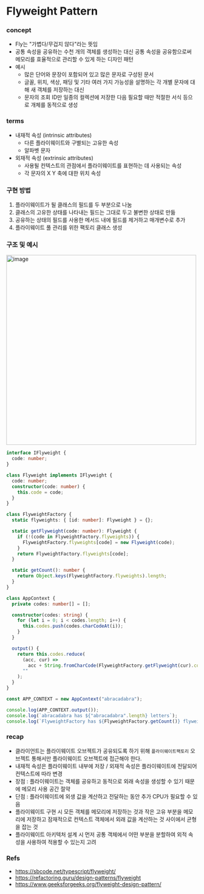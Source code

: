 # Flyweight Pattern

### concept

- Fly는 "가볍다/무겁지 않다"라는 뜻임
- 공통 속성을 공유하는 수천 개의 객체를 생성하는 대신 공통 속성을 공유함으로써 메모리를 효율적으로 관리할 수 있게 하는 디자인 패턴
- 예시
  - 많은 단어와 문장이 포함되어 있고 많은 문자로 구성된 문서
  - 글꼴, 위치, 색상, 패딩 및 기타 여러 가지 가능성을 설명하는 각 개별 문자에 대해 새 객체를 저장하는 대신
  - 문자의 조회 ID만 일종의 컬렉션에 저장한 다음 필요할 때만 적절한 서식 등으로 개체를 동적으로 생성

### terms

- 내재적 속성 (intrinsic attributes)
  - 다른 플라이웨이트와 구별되는 고유한 속성
  - 알파벳 문자
- 외재적 속성 (extrinsic attributes)
  - 사용될 컨텍스트의 관점에서 플라이웨이트를 표현하는 데 사용되는 속성
  - 각 문자의 X Y 축에 대한 위치 속성

### 구현 방법

1. 플라이웨이트가 될 클래스의 필드를 두 부분으로 나눔
2. 클래스의 고유한 상태를 나타내는 필드는 그대로 두고 불변한 상태로 만듦
3. 공유하는 상태의 필드를 사용한 메서드 내에 필드를 제거하고 매개변수로 추가
4. 플라이웨이트 풀 관리를 위한 팩토리 클래스 생성

### 구조 및 예시

<img width="500" alt="image" src="https://github.com/song-ku-hae-hyeon/Dive-into-Design-Pattern/assets/73208317/803b394f-5040-4569-bd4a-e8c250983e3b">

```ts
interface IFlyweight {
  code: number;
}

class Flyweight implements IFlyweight {
  code: number;
  constructor(code: number) {
    this.code = code;
  }
}

class FlyweightFactory {
  static flyweights: { [id: number]: Flyweight } = {};

  static getFlyweight(code: number): Flyweight {
    if (!(code in FlyweightFactory.flyweights)) {
      FlyweightFactory.flyweights[code] = new Flyweight(code);
    }
    return FlyweightFactory.flyweights[code];
  }

  static getCount(): number {
    return Object.keys(FlyweightFactory.flyweights).length;
  }
}

class AppContext {
  private codes: number[] = [];

  constructor(codes: string) {
    for (let i = 0; i < codes.length; i++) {
      this.codes.push(codes.charCodeAt(i));
    }
  }

  output() {
    return this.codes.reduce(
      (acc, cur) =>
        acc + String.fromCharCode(FlyweightFactory.getFlyweight(cur).code),
      ""
    );
  }
}

const APP_CONTEXT = new AppContext("abracadabra");

console.log(APP_CONTEXT.output());
console.log(`abracadabra has ${"abracadabra".length} letters`);
console.log(`FlyweightFactory has ${FlyweightFactory.getCount()} flyweights`);
```

### recap

- 클라이언트는 플라이웨이트 오브젝트가 공유되도록 하기 위해 `플라이웨이트팩토리` 오브젝트 통해서만 플라이웨이트 오브젝트에 접근해야 한다.
- 내재적 속성은 플라이웨이트 내부에 저장 / 외재적 속성은 플라이웨이트에 전달되어 컨텍스트에 따라 변경
- 장점 : 플라이웨이트는 객체를 공유하고 동적으로 외래 속성을 생성할 수 있기 때문에 메모리 사용 공간 절약
- 단점 : 플라이웨이트에 외생 값을 계산하고 전달하는 동안 추가 CPU가 필요할 수 있음
- 플라이웨이트 구현 시 모든 객체를 메모리에 저장하는 것과 작은 고유 부분을 메모리에 저장하고 잠재적으로 컨텍스트 객체에서 외래 값을 계산하는 것 사이에서 균형을 잡는 것
- 플라이웨이트 아키텍처 설계 시 먼저 공통 객체에서 어떤 부분을 분할하여 외적 속성을 사용하여 적용할 수 있는지 고려

### Refs

- https://sbcode.net/typescript/flyweight/
- https://refactoring.guru/design-patterns/flyweight
- https://www.geeksforgeeks.org/flyweight-design-pattern/
